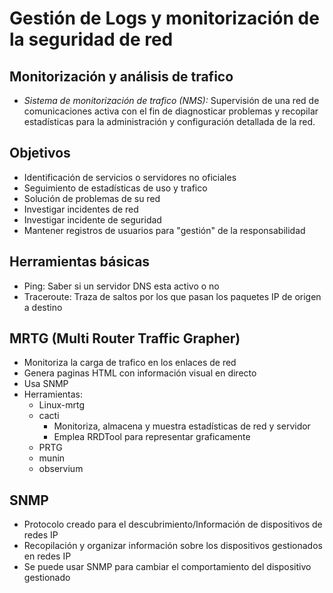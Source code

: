 # Gestión de Logs y monitorización de la seguridad de red

## Monitorización y análisis de trafico

* *Sistema de monitorización de trafico (NMS):* Supervisión de una red de comunicaciones activa con el fin de diagnosticar problemas y recopilar estadísticas para la administración y configuración detallada de la red.

## Objetivos

* Identificación de servicios o servidores no oficiales
* Seguimiento de estadísticas de uso y trafico
* Solución de problemas de su red
* Investigar incidentes de red
* Investigar incidente de seguridad
* Mantener registros de usuarios para "gestión" de la responsabilidad

## Herramientas básicas

* Ping: Saber si un servidor DNS esta activo o no
* Traceroute: Traza de saltos por los que pasan los paquetes IP de origen a destino

## MRTG (Multi Router Traffic Grapher)

* Monitoriza la carga de trafico en los enlaces de red
* Genera paginas HTML con información visual en directo
* Usa SNMP 
* Herramientas: 
    * Linux-mrtg
    * cacti
        * Monitoriza, almacena y muestra estadísticas de red y servidor
        * Emplea RRDTool para representar graficamente
    * PRTG
    * munin 
    * observium

## SNMP

* Protocolo creado para el descubrimiento/Información de dispositivos de redes IP
* Recopilación y organizar información sobre los dispositivos gestionados en redes IP
* Se puede usar SNMP para cambiar el comportamiento del dispositivo gestionado
